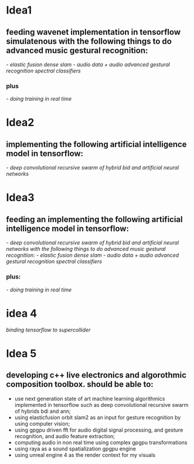 <h1>Idea1</h1>

<h2>feeding wavenet implementation in tensorflow simulatenous with the following things to do advanced music gestural recognition:</h2>
- <i>elastic fusion dense slam</i>
  - <i>audio data + audio advanced gestural recognition  spectral classifiers</i>

<h3>plus</h3>
- <i>doing training in real time</i>

<h1>Idea2</h1>

<h2>implementing the following artificial intelligence model in tensorflow:</h2>
- <i>deep convolutional recursive swarm of hybrid bid and artificial neural networks</i>

<h1>Idea3</h1>

<h2>feeding an implementing the following artificial intelligence model in tensorflow:</h2>
- <i>deep convolutional recursive swarm of hybrid bid and artificial neural networks with the following things to do advanced music gestural recognition:</i>
  - <i>elastic fusion dense slam</i>
  - <i>audio data + audio advanced gestural recognition  spectral classifiers</i>

<h3>plus:</h3>
- <i>doing training in real time</i>

<h1>idea 4</h1>

<i>binding tensorflow to supercollider</i>

<h1>Idea 5</h1>

<h2>developing c++ live electronics and algorothmic composition toolbox. should be able to:</h2>

- use next generation state of art machine learning algorithmics implemented in tensorflow such as deep convolutional recursive swarm of hybrids bdi and ann;
- using elasticfusion orbit slam2 as an input for gesture recognition by using computer vision;
- using gpgpu driven fft for audio digital signal processing, and gesture recognition, and audio feature extraction;
- computing audio in non real time using complex gpgpu transformations
- using raya as a sound spatialization gpgpu engine
- using unreal engine 4 as the render context for my visuals
